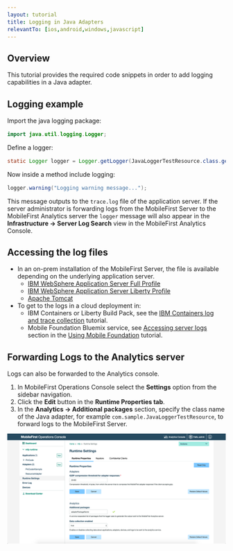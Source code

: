 ```yaml
---
layout: tutorial
title: Logging in Java Adapters
relevantTo: [ios,android,windows,javascript]
---
```

## Overview
This tutorial provides the required code snippets in order to add logging capabilities in a Java adapter.

## Logging example
Import the java logging package:

```java
import java.util.logging.Logger;
```

Define a logger:

```java
static Logger logger = Logger.getLogger(JavaLoggerTestResource.class.getName());
```

Now inside a method include logging:

```java
logger.warning("Logging warning message...");
```

This message outputs to the `trace.log` file of the application server. If the server administrator is forwarding logs from the MobileFirst Server to the MobileFirst Analytics server the `logger` message will also appear in the **Infrastructure → Server Log Search** view in the MobileFirst Analytics Console.

## Accessing the log files
* In an on-prem installation of the MobileFirst Server, the file is available depending on the underlying application server. 
    * [IBM WebSphere Application Server Full Profile](http://ibm.biz/knowctr#SSEQTP_8.5.5/com.ibm.websphere.base.doc/ae/ttrb_trcover.html)
    * [IBM WebSphere Application Server Liberty Profile](http://ibm.biz/knowctr#SSEQTP_8.5.5/com.ibm.websphere.wlp.doc/ae/rwlp_logging.html?cp=SSEQTP_8.5.5%2F1-16-0-0)
    * [Apache Tomcat](http://tomcat.apache.org/tomcat-7.0-doc/logging.html)
* To get to the logs in a cloud deployment in:
    * IBM Containers or Liberty Build Pack, see the [IBM Containers log and trace collection](../../../bluemix/mobilefirst-server-using-scripts/log-and-trace-collection/) tutorial.
    * Mobile Foundation Bluemix service, see [Accessing server logs](../../../bluemix/using-mobile-foundation/#accessing-server-logs) section in the [Using Mobile Foundation](../../../bluemix/using-mobile-foundation) tutorial.

## Forwarding Logs to the Analytics server
Logs can also be forwarded to the Analytics console.

1. In MobileFirst Operations Console select the **Settings** option from the sidebar navigation.
2. Click the **Edit** button in the **Runtime Properties tab**.
3. In the **Analytics → Additional packages** section, specify the class name of the Java adapter, for example `com.sample.JavaLoggerTestResource`, to forward logs to the MobileFirst Server.

![Log filtering from the console](java-filter.png)
